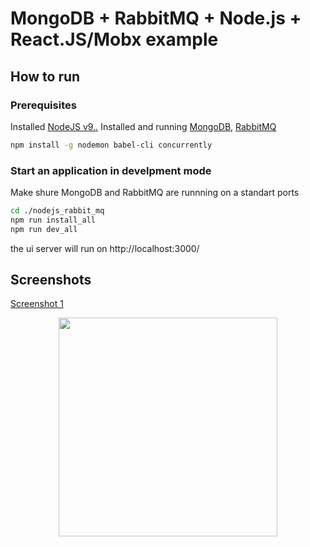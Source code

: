 # MongoDB + RabbitMQ + Node.js + React.JS/Mobx example

## How to run
### Prerequisites

Installed [NodeJS v9.*.*](https://nodejs.org/en/download/current/)
Installed and running [MongoDB](https://www.mongodb.com/),
[RabbitMQ](https://www.rabbitmq.com/)


```bash
npm install -g nodemon babel-cli concurrently

```

### Start an application in develpment mode
Make shure MongoDB and RabbitMQ are runnning on a standart ports

```bash
cd ./nodejs_rabbit_mq
npm run install_all
npm run dev_all
```

the ui server will run on http://localhost:3000/

## Screenshots

[Screenshot 1](https://raw.githubusercontent.com/vitaliiznak/nodejs_rabbit_mq/master/documentation/Screenshot1.jpg "Screenshot 1")

<p align="center">
  <img src="https://raw.githubusercontent.com/vitaliiznak/nodejs_rabbit_mq/master/documentation/Screenshot1.jpg" width="350"/>
</p>
